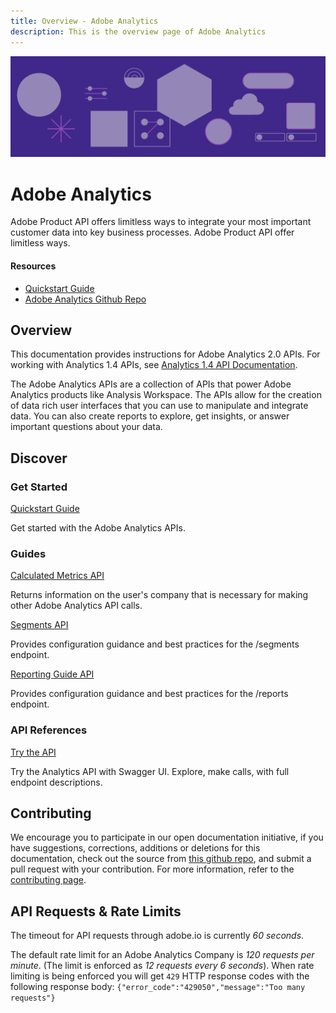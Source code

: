 ```yaml
---
title: Overview - Adobe Analytics
description: This is the overview page of Adobe Analytics 
---
```


<Hero slots="image, heading, text" background="rgb(64, 34, 138)"/>

![Hero image](./illustration.png) 

# Adobe Analytics 

Adobe Product API offers limitless ways to integrate your most important customer data into key business processes. Adobe Product API offer limitless ways.

<Resources slots="heading, links"/>

#### Resources

* [Quickstart Guide](https://adobe.io)
* [Adobe Analytics Github Repo](https://adobe.io)

## Overview

This documentation provides instructions for Adobe Analytics 2.0 APIs. For working with Analytics 1.4 APIs, see [Analytics 1.4 API Documentation](https://adobe.io).

The Adobe Analytics APIs are a collection of APIs that power Adobe Analytics products like Analysis Workspace. 
The APIs allow for the creation of data rich user interfaces that you can use to manipulate and integrate data.
You can also create reports to explore, get insights, or answer important questions about your data.

## Discover 

<DiscoverBlock width="100%" slots="heading, link, text"/>

### Get Started

[Quickstart Guide](https://adobe.io)
    
Get started with the Adobe Analytics APIs.

<DiscoverBlock slots="heading, link, text"/> 

### Guides

[Calculated Metrics API](https://adobe.io) 
     
Returns information on the user's company that is necessary for making other Adobe Analytics API calls.

<DiscoverBlock slots="link, text"/>

[Segments API](https://adobe.io) 

Provides configuration guidance and best practices for the /segments endpoint.

<DiscoverBlock slots="link, text"/>

[Reporting Guide API](https://adobe.io)

Provides configuration guidance and best practices for the /reports endpoint.  

<DiscoverBlock width="100%" slots="heading, link, text"/>

### API References

[Try the API](https://adobe.io) 

Try the Analytics API with Swagger UI. Explore, make calls, with full endpoint descriptions.

## Contributing 

We encourage you to participate in our open documentation initiative, if you have suggestions, corrections, additions 
or deletions for this documentation, check out the source from [this github repo](https://adobe.io), and submit a pull 
request with your contribution. For more information, refer to the [contributing page](https://adobe.io).

## API Requests & Rate Limits

The timeout for API requests through adobe.io is currently *60 seconds*.

The default rate limit for an Adobe Analytics Company is *120 requests per minute*. (The limit is enforced as *12 requests every 6 seconds*).
When rate limiting is being enforced you will get `429` HTTP response codes with the following response body: `{"error_code":"429050","message":"Too many requests"}`    